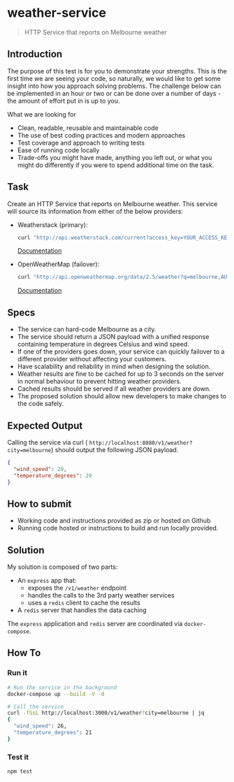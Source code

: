 # weather-service

> HTTP Service that reports on Melbourne weather

## Introduction

The purpose of this test is for you to demonstrate your strengths. This is the first time we are seeing your code, so naturally, we would like to get some insight into how you approach solving problems. The challenge below can be implemented in an hour or two or can be done over a number of days - the amount of effort put in is up to you.

What we are looking for

- Clean, readable, reusable and maintainable code
- The use of best coding practices and modern approaches
- Test coverage and approach to writing tests
- Ease of running code locally
- Trade-offs you might have made, anything you left out, or what you might do differently if you were to spend additional time on the task.

## Task

Create an HTTP Service that reports on Melbourne weather. This service will source its information from either of the below providers:

- Weatherstack (primary):

  ```sh
  curl "http://api.weatherstack.com/current?access_key=YOUR_ACCESS_KEY&query=Melbourne"
  ```

  [Documentation](https://weatherstack.com/documentation)

- OpenWeatherMap (failover):

  ```sh
  curl "http://api.openweathermap.org/data/2.5/weather?q=melbourne,AU&appid=YOUR_APP_ID"
  ```

  [Documentation](https://openweathermap.org/current)

## Specs

- The service can hard-code Melbourne as a city.
- The service should return a JSON payload with a unified response containing temperature in degrees Celsius and wind speed.
- If one of the providers goes down, your service can quickly failover to a different provider without affecting your customers.
- Have scalability and reliability in mind when designing the solution.
- Weather results are fine to be cached for up to 3 seconds on the server in normal behaviour to prevent hitting weather providers.
- Cached results should be served if all weather providers are down.
- The proposed solution should allow new developers to make changes to the code safely.

## Expected Output

Calling the service via curl ( `http://localhost:8080/v1/weather?city=melbourne`) should output the following JSON payload.

```json
{
  "wind_speed": 20,
  "temperature_degrees": 29
}
```

## How to submit

- Working code and instructions provided as zip or hosted on Github
- Running code hosted or instructions to build and run locally provided.

## Solution

My solution is composed of two parts:

- An `express` app that:
  - exposes the `/v1/weather` endpoint
  - handles the calls to the 3rd party weather services
  - uses a `redis` client to cache the results
- A `redis` server that handles the data caching

The `express` application and `redis` server are coordinated via `docker-compose`.

## How To



### Run it

```sh
# Run the service in the background
docker-compose up --build -V -d

# Call the service
curl -fSsL http://localhost:3000/v1/weather?city=melbourne | jq
{
  "wind_speed": 26,
  "temperature_degrees": 21
}
```

### Test it

```sh
npm test
```
